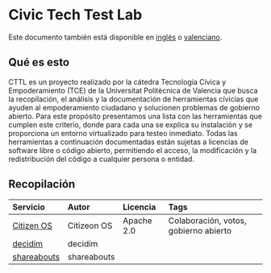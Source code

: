 # Civic Tech Test Lab
Este documento también está disponible en [inglés](README_en.md) o [valenciano](/README_cat.md).
## Qué es esto
CTTL es un proyecto realizado por la cátedra Tecnología Cívica y Empoderamiento (TCE) de la Universitat Politècnica de Valencia que busca la recopilación, el análisis y la documentación de herramientas cívicias que ayuden al empoderamiento ciudadano y solucionen problemas de gobierno abierto. Para este propósito presentamos una lista con las herramientas que cumplen este criterio, donde para cada una se explica su instalación y se proporciona un entorno virtualizado para testeo inmediato. Todas las herramientas a continuación documentadas están sujetas a licencias de software libre o código abierto, permitiendo el acceso, la modificación y la redistribución del código a cualquier persona o entidad.

## Recopilación

| Servicio   | Autor       | Licencia   | Tags |
| :--------- | :---------- | :--------- | :------ |
| [Citizen OS](/citizenos) | Citizeon OS | Apache 2.0 | Colaboración, votos, gobierno abierto|
| [decidim](/decidim) | decidim | |
| [shareabouts](/shareabouts) | shareabouts | |

